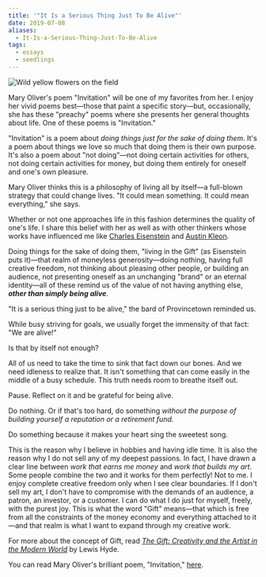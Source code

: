 ```yaml
---
title: '"It Is a Serious Thing Just To Be Alive"'
date: 2019-07-08
aliases:
  - It-Is-a-Serious-Thing-Just-To-Be-Alive
tags:
  - essays
  - seedlings
---
```

![Wild yellow flowers on the field](yellow_flower_field.jpg)

Mary Oliver's poem "Invitation" will be one of my favorites from her. I enjoy her vivid poems best—those that paint a specific story—but, occasionally, she has these "preachy" poems where she presents her general thoughts about life. One of these poems is "Invitation."

"Invitation" is a poem about _doing things just for the sake of doing them_. It's a poem about things we love so much that doing them is their own purpose. It's also a poem about "not doing"—not doing certain activities for others, not doing certain activities for money, but doing them entirely for oneself and one's own pleasure.

Mary Oliver thinks this is a philosophy of living all by itself—a full-blown strategy that could change lives. "It could mean something. It could mean everything," she says.

Whether or not one approaches life in this fashion determines the quality of one's life. I share this belief with her as well as with other thinkers whose works have influenced me like [Charles Eisenstein](https://charleseisenstein.org/) and [Austin Kleon](https://austinkleon.com/).

Doing things for the sake of doing them, "living in the Gift" (as Eisenstein puts it)—that realm of moneyless generosity—doing nothing, having full creative freedom, not thinking about pleasing other people, or building an audience, not presenting oneself as an unchanging "brand" or an eternal identity—all of these remind us of the value of not having anything else, _**other than simply being alive**_.

"It is a serious thing just to be alive," the bard of Provincetown reminded us.

While busy striving for goals, we usually forget the immensity of that fact: "We are alive!"

Is that by itself not enough?

All of us need to take the time to sink that fact down our bones. And we need idleness to realize that. It isn't something that can come easily in the middle of a busy schedule. This truth needs room to breathe itself out.

Pause. Reflect on it and be grateful for being alive.

Do nothing. Or if that's too hard, do something _without the purpose of building yourself a reputation or a retirement fund._

Do something because it makes your heart sing the sweetest song.

This is the reason why I believe in hobbies and having idle time. It is also the reason why I do not sell any of my deepest passions. In fact, I have drawn a clear line between _work that earns me money_ and _work that builds my art_. Some people combine the two and it works for them perfectly! Not to me. I enjoy complete creative freedom only when I see clear boundaries. If I don't sell my art, I don't have to compromise with the demands of an audience, a patron, an investor, or a customer. I can do what I do just for myself, freely, with the purest joy. This is what the word "Gift" means—that which is free from all the constraints of the money economy and everything attached to it—and that realm is what I want to expand through my creative work.

For more about the concept of Gift, read _[The Gift: Creativity and the Artist in the Modern World](https://www.amazon.com/Gift-Creativity-Artist-Modern-World-ebook/dp/B002GKGB00/)_ by Lewis Hyde.

You can read Mary Oliver's brilliant poem, "Invitation," [here](https://wordsfortheyear.com/2017/08/28/invitation-by-mary-oliver/).